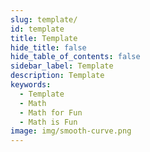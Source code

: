 ```yaml
---
slug: template/
id: template
title: Template
hide_title: false
hide_table_of_contents: false
sidebar_label: Template
description: Template
keywords:
  - Template
  - Math
  - Math for Fun
  - Math is Fun
image: img/smooth-curve.png
---
```

